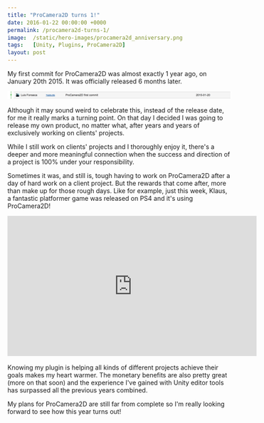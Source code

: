 ```yaml
---
title: "ProCamera2D turns 1!"
date: 2016-01-22 00:00:00 +0000
permalink: /procamera2d-turns-1/
image:  /static/hero-images/procamera2d_anniversary.png
tags:   [Unity, Plugins, ProCamera2D]
layout: post
---
```

My first commit for ProCamera2D was almost exactly 1 year ago, on January 20th 2015. It was officially released 6 months later.

![](/static/images/procamera2d-turns-1/Screenshot-2016-01-22-16.05.23.png)

Although it may sound weird to celebrate this, instead of the release date, for me it really marks a turning point. On that day I decided I was going to release my own product, no matter what, after years and years of exclusively working on clients' projects.

While I still work on clients' projects and I thoroughly enjoy it, there's a deeper and more meaningful connection when the success and direction of a project is 100% under your responsibility.

Sometimes it was, and still is, tough having to work on ProCamera2D after a day of hard work on a client project. But the rewards that come after, more than make up for those rough days. Like for example, just this week, Klaus, a fantastic platformer game was released on PS4 and it's using ProCamera2D!

<iframe width="560" height="315" src="https://www.youtube.com/embed/DfwIJEexAE0" title="YouTube video player" frameborder="0" allow="accelerometer; autoplay; clipboard-write; encrypted-media; gyroscope; picture-in-picture" allowfullscreen></iframe>

Knowing my plugin is helping all kinds of different projects achieve their goals makes my heart warmer. The monetary benefits are also pretty great (more on that soon) and the experience I've gained with Unity editor tools has surpassed all the previous years combined.

My plans for ProCamera2D are still far from complete so I'm really looking forward to see how this year turns out!